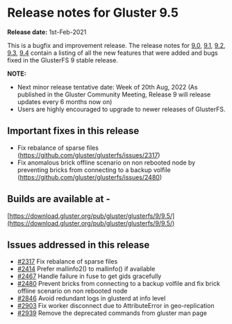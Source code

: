 # Release notes for Gluster 9.5

**Release date:** 1st-Feb-2021

This is a bugfix and improvement release. The release notes for [9.0](9.0.md), [9.1](9.1.md), [9.2](9.2.md), [9.3](9.3.md), [9.4](9.4.md) contain a listing of all the new features that were added and bugs fixed in the GlusterFS 9 stable release.

**NOTE:**

- Next minor release tentative date: Week of 20th Aug, 2022
  (As published in the Gluster Community Meeting, Release 9 will release updates every 6 months now on)
- Users are highly encouraged to upgrade to newer releases of GlusterFS.

## Important fixes in this release

- Fix rebalance of sparse files (https://github.com/gluster/glusterfs/issues/2317)
- Fix anomalous brick offline scenario on non rebooted node by preventing bricks from connecting to a backup volfile (https://github.com/gluster/glusterfs/issues/2480)

## Builds are available at -

[https://download.gluster.org/pub/gluster/glusterfs/9/9.5/](https://download.gluster.org/pub/gluster/glusterfs/9/9.5/)

## Issues addressed in this release

- [#2317](https://github.com/gluster/glusterfs/issues/2317) Fix rebalance of sparse files
- [#2414](https://github.com/gluster/glusterfs/issues/2414) Prefer mallinfo2() to mallinfo() if available
- [#2467](https://github.com/gluster/glusterfs/issues/2467) Handle failure in fuse to get gids gracefully
- [#2480](https://github.com/gluster/glusterfs/issues/2480) Prevent bricks from connecting to a backup volfile and fix brick offline scenario on non rebooted node
- [#2846](https://github.com/gluster/glusterfs/issues/2846) Avoid redundant logs in glusterd at info level
- [#2903](https://github.com/gluster/glusterfs/issues/2903) Fix worker disconnect due to AttributeError in geo-replication
- [#2939](https://github.com/gluster/glusterfs/issues/2939) Remove the deprecated commands from gluster man page
